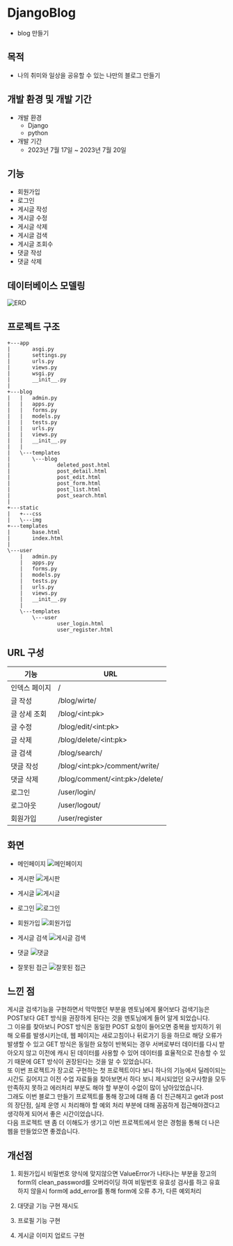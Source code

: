 # DjangoBlog
- blog 만들기

## 목적
- 나의 취미와 일상을 공유할 수 있는 나만의 블로그 만들기

## 개발 환경 및 개발 기간
- 개발 환경
  - Django
  - python
- 개발 기간
  - 2023년 7월 17일 ~ 2023년 7월 20일

## 기능
- 회원가입
- 로그인
- 게시글 작성
- 게시글 수정
- 게시글 삭제
- 게시글 검색
- 게시글 조회수
- 댓글 작성
- 댓글 삭제


## 데이터베이스 모델링
![ERD](https://github.com/gns0314/DjangoBlog/assets/34575297/42c35f16-c60e-43d5-8c01-dfdad1a0e814)

## 프로젝트 구조
```
+---app
|       asgi.py
|       settings.py
|       urls.py
|       views.py
|       wsgi.py
|       __init__.py
|       
+---blog
|   |   admin.py
|   |   apps.py
|   |   forms.py
|   |   models.py
|   |   tests.py
|   |   urls.py
|   |   views.py
|   |   __init__.py
|   |   
|   \---templates
|       \---blog
|               deleted_post.html
|               post_detail.html
|               post_edit.html
|               post_form.html
|               post_list.html
|               post_search.html
|               
+---static
|   +---css
|   \---img
+---templates
|       base.html
|       index.html
|       
\---user
    |   admin.py
    |   apps.py
    |   forms.py
    |   models.py
    |   tests.py
    |   urls.py
    |   views.py
    |   __init__.py
    |   
    \---templates
        \---user
                user_login.html
                user_register.html
```

## URL 구성
| 기능           | URL |
|----------------|-----|
| 인덱스 페이지 |  /  |
| 글 작성 | /blog/wirte/ |
| 글 상세 조회 | /blog/\<int:pk\> |
| 글 수정 | /blog/edit/\<int:pk\> |
| 글 삭제 | /blog/delete/\<int:pk\> |
| 글 검색 | /blog/search/ |
| 댓글 작성 | /blog/\<int:pk\>/comment/write/ |
| 댓글 삭제 | /blog/comment/\<int:pk\>/delete/ |
| 로그인 | /user/login/ |
| 로그아웃 | /user/logout/ |
| 회원가입 | /user/register |

## 화면
- 메인페이지
![메인페이지](https://github.com/gns0314/DjangoBlog/assets/34575297/4e2663ad-79cb-44d6-8116-20beb09ed68e)

- 게시판
![게시판](https://github.com/gns0314/DjangoBlog/assets/34575297/7f639247-9243-4901-9a98-c11745e1a1eb)

- 게시글
![게시글](https://github.com/gns0314/DjangoBlog/assets/34575297/6af1fdd7-566c-4cee-85ab-06074c2c4596)

- 로그인
![로그인](https://github.com/gns0314/DjangoBlog/assets/34575297/b2ffc69e-015d-4c50-b3c5-5840500e1071)

- 회원가입
![회원가입](https://github.com/gns0314/DjangoBlog/assets/34575297/072196cd-c797-4a21-89d5-103b7607b95b)

- 게시글 검색
![게시글 검색](https://github.com/gns0314/DjangoBlog/assets/34575297/af3e436e-2352-46fe-9f84-a346d6432608)

- 댓글
![댓글](https://github.com/gns0314/DjangoBlog/assets/34575297/7e06f955-88a4-4798-b7a7-72b4b7d11596)

- 잘못된 접근
![잘못된 접근](https://github.com/gns0314/DjangoBlog/assets/34575297/5341c84e-7603-4a58-8dbb-31ca094fb83e)

## 느낀 점
게시글 검색기능을 구현하면서 막막했던 부분을 멘토님에게 물어보다 검색기능은 POST보다 GET 방식을 권장하게 된다는 것을 멘토님에게 들어 알게 되었습니다.  
그 이유를 찾아보니 POST 방식은 동일한 POST 요청이 들어오면 중복을 방지하기 위해 오류를 발생시키는데, 웹 페이지는 새로고침이나 뒤로가기 등을 하므로 해당 오류가 발생할 수 있고 GET 방식은 동일한 요청이 반복되는 경우 서버로부터 데이터를 다시 받아오지 않고 이전에 캐시 된 데이터를 사용할 수 있어 데이터를 효율적으로 전송할 수 있기 때문에 GET 방식이 권장된다는 것을 알 수 있었습니다.  
또 이번 프로젝트가 장고로 구현하는 첫 프로젝트이다 보니 하나의 기능에서 딜레이되는 시간도 길어지고 이전 수업 자료들을 찾아보면서 하다 보니
제시되었던 요구사항을 모두 만족하지 못하고 에러처리 부분도 해야 할 부분이 수없이 많이 남아있었습니다.  
그래도 이번 블로그 만들기 프로젝트를 통해 장고에 대해 좀 더 친근해지고 get과 post의 장단점, 실제 운영 시 처리해야 할 예외 처리 부분에 대해 꼼꼼하게 접근해야겠다고 생각하게 되어서 좋은 시간이었습니다.   
다음 프로젝트 땐 좀 더 이해도가 생기고 이번 프로젝트에서 얻은 경험을 통해 더 나은 웹을 만들었으면 좋겠습니다.

## 개선점
1. 회원가입시 비밀번호 양식에 맞지않으면 ValueError가 나타나는 부분을 장고의 form의 clean_password를 오버라이딩 하여 비밀번호 유효성 검사를 하고 유효 하지 않을시 form에 add_error를 통해 form에 오류 추가, 다른 예외처리

2. 대댓글 기능 구현 재시도

3. 프로필 기능 구현

4. 게시글 이미지 업로드 구현
